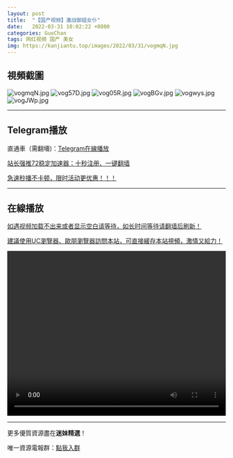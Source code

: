 ```yaml
---
layout: post
title:  "【国产视频】激战御姐女仆"
date:   2022-03-31 10:02:22 +0800
categories: GuoChan
tags: 网红视频 国产 美女
img: https://kanjiantu.top/images/2022/03/31/vogmqN.jpg
---
```



## 視頻截圖

![vogmqN.jpg](https://kanjiantu.top/images/2022/03/31/vogmqN.jpg)
![vog57D.jpg](https://kanjiantu.top/images/2022/03/31/vog57D.jpg)
![vog05R.jpg](https://kanjiantu.top/images/2022/03/31/vog05R.jpg)
![vogBGv.jpg](https://kanjiantu.top/images/2022/03/31/vogBGv.jpg)
![vogwys.jpg](https://kanjiantu.top/images/2022/03/31/vogwys.jpg)
![vogJWp.jpg](https://kanjiantu.top/images/2022/03/31/vogJWp.jpg)

* * *
## Telegram播放

直通車（需翻墻)：[Telegram在線播放](https://t.me/mimeijingxuan/146)

<u>站长强推72稳定加速器：[十秒注册、一键翻墙](https://www.mimei.blog/skip/vpn.html) </u>


<u>急速秒播不卡顿，限时活动更优惠！！！</u>
* * *
## 在線播放
<u>如遇视频加载不出来或者显示空白请等待，如长时间等待请翻墙后刷新！</u>

<u>建議使用UC瀏覽器、歐朋瀏覽器訪問本站，可直接緩存本站視頻，激情又給力！</u>
<center><video src="https://cdn.publer.io/uploads/videos/62449608db2797743f729024/90a52b6710743d9a5240974ffc41f6e4.mp4" width="100%" height="380px" controls="controls"></video></center>

* * *
更多優質資源盡在**迷妹精選**！

唯一資源電報群：[點我入群](https://t.me/mimeijingxuan)



